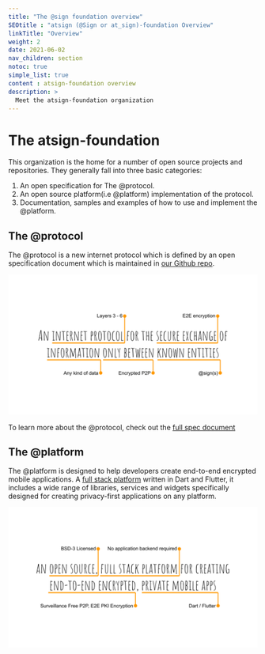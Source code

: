 ```yaml
---
title: "The @sign foundation overview"
SEOtitle : "atsign (@Sign or at_sign)-foundation Overview"
linkTitle: "Overview"
weight: 2
date: 2021-06-02
nav_children: section
notoc: true
simple_list: true
content : atsign-foundation overview
description: >
  Meet the atsign-foundation organization
---
```

# The atsign-foundation

This organization is the home for a number of open source projects and repositories. They generally fall into three basic categories:

1. An open specification for The @protocol.
2. An open source platform(i.e @platform) implementation of the protocol.
3. Documentation, samples and examples of how to use and implement the @platform.

## The @protocol

The @protocol is a new internet protocol which is defined by an open specification document which is maintained in [our Github repo](https://github.com/atsign-foundation/at_protocol).

![Protocol Definition](/at_protocol_images/protocol_definition.svg)

To learn more about the @protocol, check out the [full spec document](/docs/overview/at_protocol_spec/)

## The @platform

The @platform is designed to help developers create end-to-end encrypted mobile applications. A [full stack platform](https://github.com/atsign-foundation/) written in Dart and Flutter, it includes a wide range of libraries, services and widgets specifically designed for creating privacy-first applications on any platform.

![Platform Definition](/at_platform_images/platform_definition.svg)
